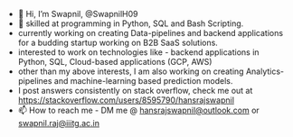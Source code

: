 - 👋 Hi, I’m Swapnil, @SwapnilH09
- 👀 skilled at programming in Python, SQL and Bash Scripting.
- currently working on creating Data-pipelines and backend applications for a budding startup working on B2B SaaS solutions.
- interested to work on technologies like - backend applications in Python, SQL, Cloud-based applications (GCP, AWS)
- other than my above interests, I am also working on creating Analytics-pipelines and machine-learning based prediction models.
- I post answers consistently on stack overflow, check me out at https://stackoverflow.com/users/8595790/hansrajswapnil
- 📫 How to reach me - DM me @ hansrajswapnil@outlook.com or swapnil.raj@iiitg.ac.in

<!---
SwapnilH09/SwapnilH09 is a ✨ special ✨ repository because its `README.md` (this file) appears on your GitHub profile.
You can click the Preview link to take a look at your changes.
--->
